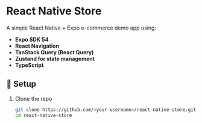 # React Native Store

A simple React Native + Expo e-commerce demo app using:
- **Expo SDK 54**
- **React Navigation**
- **TanStack Query (React Query)**
- **Zustand for state management**
- **TypeScript**

## 🧩 Setup
1. Clone the repo  
   ```bash
   git clone https://github.com/<your-username>/react-native-store.git
   cd react-native-store
